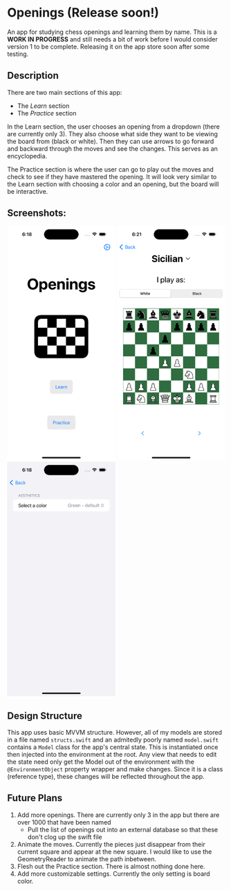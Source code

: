 # Openings (Release soon!)
An app for studying chess openings and learning them by name. This is a **WORK IN PROGRESS** and still needs a bit of work before I would consider version 1 to be complete. Releasing it on the app store soon after some testing.

## Description

There are two main sections of this app:
- The *Learn* section
- The *Practice* section

In the Learn section, the user chooses an opening from a dropdown (there are currently only 3). They also choose what side they want to be viewing the board from (black or white). Then they can use arrows to go forward and backward through the moves and see the changes. This serves as an encyclopedia.

The Practice section is where the user can go to play out the moves and check to see if they have mastered the opening. It will look very similar to the Learn section with choosing a color and an opening, but the board will be interactive.

## Screenshots:
<div align=left>

<img src="https://github.com/jpass23/Openings/blob/main/Screenshots/Main%20Page.png" width="250"/>

<img src="https://github.com/jpass23/Openings/blob/main/Screenshots/Board%20Page.png" width="250"/>

<img src="https://github.com/jpass23/Openings/blob/main/Screenshots/Settings%20Page.png" width="250"/>

</div>


## Design Structure

This app uses basic MVVM structure. However, all of my models are stored in a file named `structs.swift` and an admitedly poorly named `model.swift` contains a `Model` class for the app's central state. This is instantiated once then injected into the environment at the root. Any view that needs to edit the state need only get the Model out of the environment with the `@EnvironmentObject` property wrapper and make changes. Since it is a class (reference type), these changes will be reflected throughout the app.

## Future Plans

1. Add more openings. There are currently only 3 in the app but there are over 1000 that have been named
    - Pull the list of openings out into an external database so that these don't clog up the swift file
2. Animate the moves. Currently the pieces just disappear from their current square and appear at the new square. I would like to use the GeometryReader to animate the path inbetween.
3. Flesh out the Practice section. There is almost nothing done here.
4. Add more customizable settings. Currently the only setting is board color.

